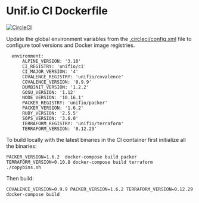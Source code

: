 # Unif.io CI Dockerfile
[![CircleCI](https://circleci.com/gh/unifio/dockerfile-ci.svg?style=svg)](https://circleci.com/gh/unifio/dockerfile-ci)

Update the global environment variables from the [.circleci/config.xml](./.circleci/config.xml) file to configure tool versions and Docker image registries.

```
  environment:
      ALPINE_VERSION: '3.10'
      CI_REGISTRY: 'unifio/ci'
      CI_MAJOR_VERSION: '4'
      COVALENCE_REGISTRY: 'unifio/covalence'
      COVALENCE_VERSION: '0.9.9'
      DUMBINIT_VERSION: '1.2.2'
      GOSU_VERSION: '1.12'
      NODE_VERSION: '10.16.1'
      PACKER_REGISTRY: 'unifio/packer'
      PACKER_VERSION: '1.6.2'
      RUBY_VERSION: '2.5.5'
      SOPS_VERSION: '3.6.0'
      TERRAFORM_REGISTRY: 'unifio/terraform'
      TERRAFORM_VERSION: '0.12.29'
```

To build locally with the latest binaries in the CI container first initialize all the binaries:

```
PACKER_VERSION=1.6.2  docker-compose build packer
TERRAFORM_VERSION=0.10.8 docker-compose build terraform
./copybins.sh
```
Then build:

```
COVALENCE_VERSION=0.9.9 PACKER_VERSION=1.6.2 TERRAFORM_VERSION=0.12.29 docker-compose build
```
